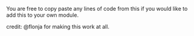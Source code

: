 You are free to copy paste any lines of code from this if you would like to add this to your own module.

credit: @flonja for making this work at all.